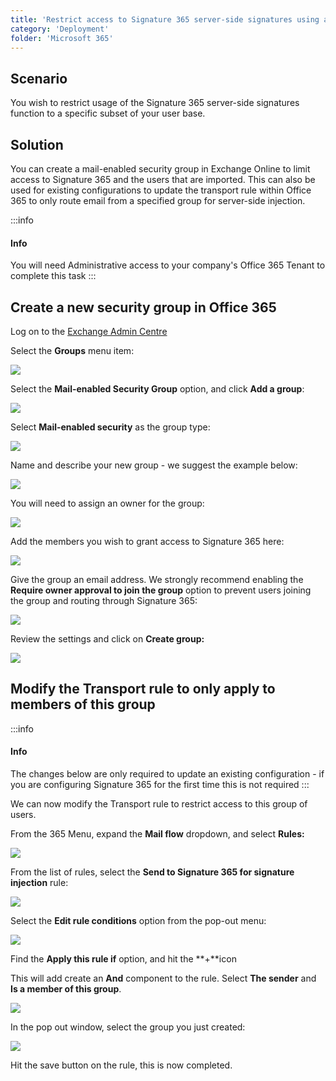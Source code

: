 ```yaml
---
title: 'Restrict access to Signature 365 server-side signatures using an Office 365 Security group'
category: 'Deployment'
folder: 'Microsoft 365'
---
```


## Scenario

You wish to restrict usage of the Signature 365 server-side signatures function to a specific subset of your user base.

## Solution

You can create a mail-enabled security group in Exchange Online to limit access to Signature 365 and the users that are imported. This can also be used for existing configurations to update the transport rule within Office 365 to only route email from a specified group for server-side injection.

:::info
#### Info

You will need Administrative access to your company's Office 365 Tenant to complete this task
:::

## Create a new security group in Office 365

Log on to the [Exchange Admin Centre](https://admin.exchange.microsoft.com/)

Select the **Groups** menu item:

![](https://s3.amazonaws.com/cdn.freshdesk.com/data/helpdesk/attachments/production/1132573118/original/KBuR3mKUkg4QBXZ2416RPsL93b6F9br95A.png?1686135771)

Select the **Mail-enabled Security Group** option, and click **Add a group**:

![](https://s3.amazonaws.com/cdn.freshdesk.com/data/helpdesk/attachments/production/1129450719/original/5BXJHjYgSWHkQPHUZyfZOa-Km1vqZ5_2sA.png?1678719485)

Select **Mail-enabled security** as the group type:

![](https://s3.amazonaws.com/cdn.freshdesk.com/data/helpdesk/attachments/production/1129450479/original/TDu1C1Zp3gFipivK-xZ7Um_mMS0eagjgJg.png?1678719200)

Name and describe your new group - we suggest the example below:

![](https://s3.amazonaws.com/cdn.freshdesk.com/data/helpdesk/attachments/production/1129453298/original/4C4E1IuHEJez0NWLesAnrr009lCejDklgg.png?1678722691)

You will need to assign an owner for the group:

![](https://s3.amazonaws.com/cdn.freshdesk.com/data/helpdesk/attachments/production/1129450730/original/MQz3I6ZIo1z3rvz_OE8mM5m5yK8RQdRfYA.png?1678719507)

Add the members you wish to grant access to Signature 365 here:

![](https://s3.amazonaws.com/cdn.freshdesk.com/data/helpdesk/attachments/production/1129450739/original/QYFacDOreRgi8mk8rLLgLTxK4-IJqb_joA.png?1678719519)

Give the group an email address. We strongly recommend enabling the **Require owner approval to join the group** option to prevent users joining the group and routing through Signature 365:

![](https://s3.amazonaws.com/cdn.freshdesk.com/data/helpdesk/attachments/production/1129453366/original/XSaUNylO8InvPAGIMf_sfRFxgaMtcLqU9A.png?1678722820)

Review the settings and click on **Create group:**

![](https://s3.amazonaws.com/cdn.freshdesk.com/data/helpdesk/attachments/production/1129453421/original/Ov3bSs2m5xs2KjqWS43c-6B2gqJqulEJlQ.png?1678722913)

## Modify the Transport rule to only apply to members of this group

:::info
#### Info

The changes below are only required to update an existing configuration - if you are configuring Signature 365 for the first time this is not required
:::

We can now modify the Transport rule to restrict access to this group of users.

From the 365 Menu, expand the **Mail flow** dropdown, and select **Rules:**

![](https://s3.amazonaws.com/cdn.freshdesk.com/data/helpdesk/attachments/production/1129447195/original/LKIPytcyPEXejuBTIWdNSKmlATcw8hBBIQ.png?1678714884)

From the list of rules, select the **Send to Signature 365 for signature injection** rule:

![](https://s3.amazonaws.com/cdn.freshdesk.com/data/helpdesk/attachments/production/1129450634/original/9mvtpi3sRbPktId1NNiRJn4x8luDYyiErg.png?1678719349)

Select the **Edit rule conditions** option from the pop-out menu:

![](https://s3.amazonaws.com/cdn.freshdesk.com/data/helpdesk/attachments/production/1129454280/original/EeIrEFHz8jpQdQW0uAk-5rIaGBQu0sOlWA.png?1678724014)

Find the **Apply this rule if** option, and hit the **+**icon

This will add create an **And** component to the rule. Select **The sender** and **Is a member of this group**.

![](https://s3.amazonaws.com/cdn.freshdesk.com/data/helpdesk/attachments/production/1129454133/original/sbLpy7b2UPbsW9KyA-bMD8H3zwOObQsGNg.png?1678723815)

In the pop out window, select the group you just created:

![](https://s3.amazonaws.com/cdn.freshdesk.com/data/helpdesk/attachments/production/1129453954/original/Ao6IRBt2UyCoum4y_xvmoVgI53fwcvUEvQ.png?1678723627)

Hit the save button on the rule, this is now completed.